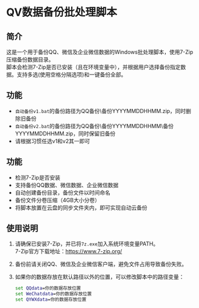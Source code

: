   # QV数据备份批处理脚本

## 简介
这是一个用于备份QQ、微信及企业微信数据的Windows批处理脚本，使用7-Zip压缩备份数据目录。  
脚本会检测7-Zip是否已安装（且在环境变量中），并根据用户选择备份指定数据。支持多选(使用空格分隔选项)和一键备份全部。

## 功能
- `自动备份v1.bat`的备份路径为QQ备份\备份YYYYMMDDHHMM.zip，同时删除旧备份
- `自动备份v2.bat`的备份路径为QQ备份\备份YYYYMMDDHHMM\备份YYYYMMDDHHMM.zip，同时保留旧备份
- 请根据习惯任选v1和v2其一即可

## 功能
- 检测7-Zip是否安装  
- 支持备份QQ数据、微信数据、企业微信数据  
- 自动创建备份目录，备份文件以时间命名  
- 备份文件分卷压缩（4GB大小分卷）  
- 将脚本放置在云盘的同步文件夹内，即可实现自动云备份

## 使用说明
1. 请确保已安装7-Zip，并已将`7z.exe`加入系统环境变量PATH。  
   7-Zip官方下载地址：https://www.7-zip.org/  

2. 备份前请关闭QQ、微信及企业微信客户端，避免文件占用导致备份失败。  

3. 如果你的数据存放在默认路径以外的位置，可以修改脚本中的路径变量：  
   ```bat
   set QQdata=你的数据存放位置
   set WeChatdata=你的数据存放位置
   set QYWXdata=你的数据存放位置
